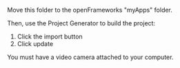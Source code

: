 Move this folder to the openFrameworks "myApps" folder.  

Then, use the Project Generator to build the project:  
  1. Click the import button  
  2. Click update  

You must have a video camera attached to your computer.